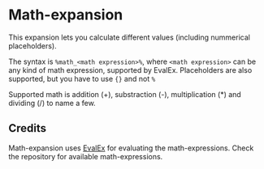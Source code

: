 # Math-expansion
This expansion lets you calculate different values (including nummerical placeholders).

The syntax is `%math_<math expression>%`, where `<math expression>` can be any kind of math expression, supported by EvalEx.
Placeholders are also supported, but you have to use `{}` and not `%`

Supported math is addition (+), substraction (-), multiplication (*) and dividing (/) to name a few.

## Credits
Math-expansion uses [EvalEx](https://github.com/uklimaschewski/EvalEx) for evaluating the math-expressions.
Check the repository for available math-expressions.